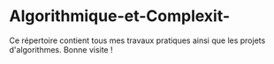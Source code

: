 # Algorithmique-et-Complexit-
Ce répertoire contient tous mes travaux pratiques ainsi que les projets d'algorithmes. Bonne visite !
